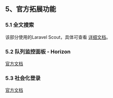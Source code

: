 ## 5、官方拓展功能

### 5.1 全文搜索

该部分使用的Laravel Scout，具体可查看 [详细文档](https://laravel-china.org/docs/laravel/5.6/scout)。

### 5.2 队列监控面板 - Horizon

[官方文档](https://laravel-china.org/docs/laravel/5.6/horizon)

### 5.3 社会化登录

[官方文档](https://laravel-china.org/docs/laravel/5.6/socialite)
